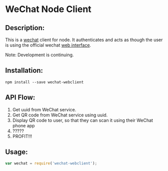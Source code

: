 # WeChat Node Client

## Description:

This is a [wechat](https://wx.qq.com/) client for node. It authenticates and acts
as though the user is using the official wechat [web interface](http://web.wechat.com).

Note: Development is continuing.

## Installation:

```
npm install --save wechat-webclient
```

## API Flow:

1. Get uuid from WeChat service.
2. Get QR code from WeChat service using uuid.
3. Display QR code to user, so that they can scan it using their WeChat phone app
4. ?????
5. PROFIT!!!

## Usage:

```javascript
var wechat = require('wechat-webclient');
```
